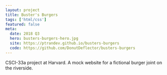 ```yaml
---
layout: project
title: Buster's Burgers
tags: ['html/css']
featured: false
meta:
  date: 2018 Q3
  hero: busters-burgers-hero.jpg
  site: https://ptrandev.github.io/busters-burgers
  code: https://github.com/DonutDeflector/busters-burgers
---
```


CSCI-33a project at Harvard. A mock website for a fictional burger joint on the
riverside.